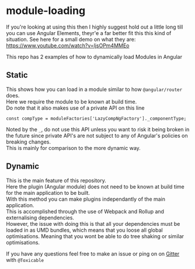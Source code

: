 # module-loading

If you're looking at using this then I highly suggest hold out a little long till you can use Angular Elements, theyr'e a far better fit this this kind of situation.
See here for a small demo on what they are: https://www.youtube.com/watch?v=ljsOPm4MMEo


This repo has 2 examples of how to dynamically load Modules in Angular

## Static
This shows how you can load in a module similar to how `@angular/router` does.  
Here we require the module to be known at build time.  
Do note that it also makes use of a private API on this line 
```
const compType = moduleFactories['LazyCompNgFactory']._componentType;
````
Noted by the `_`, do not use this API unless you want to risk it being broken in the future since private API's are not subject to any of Angular's policies on breaking changes.  
This is mainly for comparison to the more dynamic way.

## Dynamic
This is the main feature of this repository.  
Here the plugin (Angular module) does not need to be known at build time for the main application to be built.  
With this method you can make plugins independantly of the main application.  
This is accomplished through the use of Webpack and Rollup and externalising dependencies.  
However, the issue with doing this is that all your dependencies must be loaded in as UMD bundles, which means that you loose all global optimisations. Meaning that you wont be able to do tree shaking or similar optimisations.

If you have any questions feel free to make an issue or ping on on [Gitter](https://gitter.im/angular/angular) with `@Toxicable`
